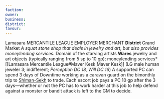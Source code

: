 ```yaml
---
faction: 
owner: 
business: 
district: 
favour:
---
```

Lamasara MERCANTILE LEAGUE EMPLOYER MERCHANT 
**District** Grand Market
*A squat stone shop that deals in jewelry and art, but also provides moneylending services.* 
Domain of the starving artists
**Wares** jewelry and art objects (typically ranging from 5 sp to 10 gp); moneylending services* 
[[Lamasara Mercantile League#Maver Kesk|Maver Kesk]] (LG male human jeweler 3; indifferent; *Perception DC 18, Will DC 16*) A supported PC can spend 3 days of Downtime working as a caravan guard on the bimonthly trip to [Shiman-Sekh](https://pathfinderwiki.com/wiki/Shiman-Sekh) to trade. Each escort job pays a PC 10 gp after the 3 days—whether or not the PC has to work harder at this job to help defend against a monster or bandit attack is left to the GM to decide. 
